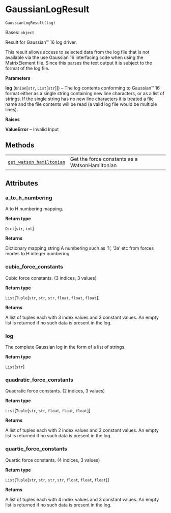 # GaussianLogResult



`GaussianLogResult(log)`

Bases: `object`

Result for Gaussian™ 16 log driver.

This result allows access to selected data from the log file that is not available via the use Gaussian 16 interfacing code when using the MatrixElement file. Since this parses the text output it is subject to the format of the log file.

**Parameters**

**log** (`Union`\[`str`, `List`\[`str`]]) – The log contents conforming to Gaussian™ 16 format either as a single string containing new line characters, or as a list of strings. If the single string has no new line characters it is treated a file name and the file contents will be read (a valid log file would be multiple lines).

**Raises**

**ValueError** – Invalid Input

## Methods

|                                                                                                                                                                                                                                     |                                                |
| ----------------------------------------------------------------------------------------------------------------------------------------------------------------------------------------------------------------------------------- | ---------------------------------------------- |
| [`get_watson_hamiltonian`](qiskit.chemistry.drivers.GaussianLogResult.get_watson_hamiltonian#qiskit.chemistry.drivers.GaussianLogResult.get_watson_hamiltonian "qiskit.chemistry.drivers.GaussianLogResult.get_watson_hamiltonian") | Get the force constants as a WatsonHamiltonian |

## Attributes



### a\_to\_h\_numbering

A to H numbering mapping.

**Return type**

`Dict`\[`str`, `int`]

**Returns**

Dictionary mapping string A numbering such as ‘1’, ‘3a’ etc from forces modes to H integer numbering



### cubic\_force\_constants

Cubic force constants. (3 indices, 3 values)

**Return type**

`List`\[`Tuple`\[`str`, `str`, `str`, `float`, `float`, `float`]]

**Returns**

A list of tuples each with 3 index values and 3 constant values. An empty list is returned if no such data is present in the log.



### log

The complete Gaussian log in the form of a list of strings.

**Return type**

`List`\[`str`]



### quadratic\_force\_constants

Quadratic force constants. (2 indices, 3 values)

**Return type**

`List`\[`Tuple`\[`str`, `str`, `float`, `float`, `float`]]

**Returns**

A list of tuples each with 2 index values and 3 constant values. An empty list is returned if no such data is present in the log.



### quartic\_force\_constants

Quartic force constants. (4 indices, 3 values)

**Return type**

`List`\[`Tuple`\[`str`, `str`, `str`, `str`, `float`, `float`, `float`]]

**Returns**

A list of tuples each with 4 index values and 3 constant values. An empty list is returned if no such data is present in the log.
